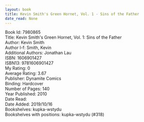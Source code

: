 ```yaml
---
layout: book
title: Kevin Smith's Green Hornet, Vol. 1 - Sins of the Father
date_read: None
---
```


Book Id: 7980865<br />
Title: Kevin Smith's Green Hornet, Vol. 1: Sins of the Father<br />
Author: Kevin Smith<br />
Author l-f: Smith, Kevin<br />
Additional Authors: Jonathan Lau<br />
ISBN: 1606901427<br />
ISBN13: 9781606901427<br />
My Rating: 0<br />
Average Rating: 3.67<br />
Publisher: Dynamite Comics<br />
Binding: Hardcover<br />
Number of Pages: 140<br />
Year Published: 2010<br />
Date Read: <br />
Date Added: 2019/10/16<br />
Bookshelves: kupka-wstydu<br />
Bookshelves with positions: kupka-wstydu (#318)<br />

